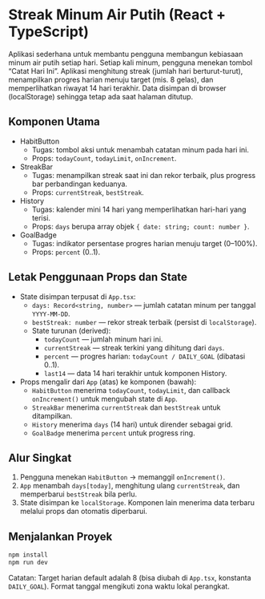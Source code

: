 # Streak Minum Air Putih (React + TypeScript)

Aplikasi sederhana untuk membantu pengguna membangun kebiasaan minum air putih setiap hari. Setiap kali minum, pengguna menekan tombol “Catat Hari Ini”. Aplikasi menghitung streak (jumlah hari berturut-turut), menampilkan progres harian menuju target (mis. 8 gelas), dan memperlihatkan riwayat 14 hari terakhir. Data disimpan di browser (localStorage) sehingga tetap ada saat halaman ditutup.

## Komponen Utama
- HabitButton
  - Tugas: tombol aksi untuk menambah catatan minum pada hari ini.
  - Props: `todayCount`, `todayLimit`, `onIncrement`.
- StreakBar
  - Tugas: menampilkan streak saat ini dan rekor terbaik, plus progress bar perbandingan keduanya.
  - Props: `currentStreak`, `bestStreak`.
- History
  - Tugas: kalender mini 14 hari yang memperlihatkan hari-hari yang terisi.
  - Props: `days` berupa array objek `{ date: string; count: number }`.
- GoalBadge
  - Tugas: indikator persentase progres harian menuju target (0–100%).
  - Props: `percent` (0..1).

## Letak Penggunaan Props dan State
- State disimpan terpusat di `App.tsx`:
  - `days: Record<string, number>` — jumlah catatan minum per tanggal `YYYY-MM-DD`.
  - `bestStreak: number` — rekor streak terbaik (persist di `localStorage`).
  - State turunan (derived):
    - `todayCount` — jumlah minum hari ini.
    - `currentStreak` — streak terkini yang dihitung dari `days`.
    - `percent` — progres harian: `todayCount / DAILY_GOAL` (dibatasi 0..1).
    - `last14` — data 14 hari terakhir untuk komponen History.
- Props mengalir dari `App` (atas) ke komponen (bawah):
  - `HabitButton` menerima `todayCount`, `todayLimit`, dan callback `onIncrement()` untuk mengubah state di `App`.
  - `StreakBar` menerima `currentStreak` dan `bestStreak` untuk ditampilkan.
  - `History` menerima `days` (14 hari) untuk dirender sebagai grid.
  - `GoalBadge` menerima `percent` untuk progress ring.

## Alur Singkat
1. Pengguna menekan `HabitButton` → memanggil `onIncrement()`.
2. `App` menambah `days[today]`, menghitung ulang `currentStreak`, dan memperbarui `bestStreak` bila perlu.
3. State disimpan ke `localStorage`. Komponen lain menerima data terbaru melalui props dan otomatis diperbarui.

## Menjalankan Proyek
```bash
npm install
npm run dev
```

Catatan: Target harian default adalah 8 (bisa diubah di `App.tsx`, konstanta `DAILY_GOAL`). Format tanggal mengikuti zona waktu lokal perangkat.
